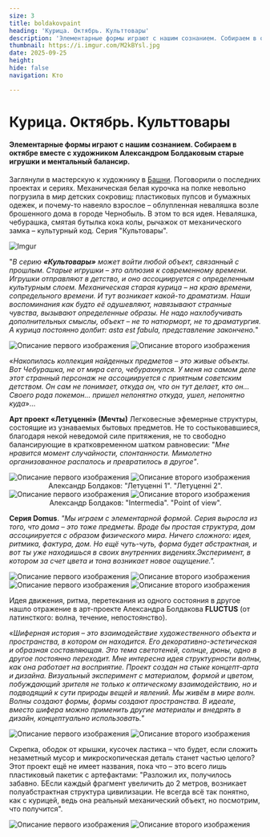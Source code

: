 ```yaml
---
size: 3
title: boldakovpaint
heading: 'Курица. Октябрь. Культтовары'
description: 'Элементарные формы играют с нашим сознанием. Собираем в октябре вместе с художником Александром Болдаковым старые игрушки и ментальный балансир'
thumbnail: https://i.imgur.com/M2kBYsl.jpg 
date: 2025-09-25
height: 
hide: false
navigation: Кто

---
```

# Курица. Октябрь. Культтовары

#### Элементарные формы играют с нашим сознанием. Собираем в октябре вместе с художником Александром Болдаковым старые игрушки и ментальный балансир.

Заглянули в мастерскую к художнику в [Башни](https://www.mamgrodno.com/projects/waterboldakov.html). Поговорили о последних проектах и сериях. Механическая белая курочка на полке невольно погрузила
в мир детских сокровищ: пластиковых пупсов и бумажных одежек, и почему-то навеяло взрослое – облупленная неваляшка возле брошенного дома в городе Чернобыль. В этом то вся идея. Неваляшка, чебурашка, смятая бутылка кока колы, рычажок от механического замка – культурный код. Серия "Культовары". 

![Imgur](https://i.imgur.com/M2kBYsl.jpg)

"_В серию **«Культовары»** может войти любой объект, связанный с прошлым. Старые игрушки – это аллюзия к современному времени. Игрушки отправляют в детство, и оно ассоциируется с определенным культурным слоем. Механическая старая курица – на краю времени, сопредельного времени. И тут возникает какой-то драматизм. Наши воспоминания как будто её одушевляют, навязывают странные чувства, вызывают определенные образы. Не надо нахлобучивать дополнительных смыслы, объект – не то натюрморт, не то драматургия. А курица постоянно долбит: asta est fabula, представление закончено._"

<div class="gallery2">
<img src="https://i.imgur.com/vDSaTZt.jpeg" alt="Описание первого изображения"> 
<img src="https://i.imgur.com/iZB2sJr.jpeg" alt="Описание второго изображения"> 
</div>

«_Накопилась коллекция найденных предметов – это живые объекты. Вот Чебурашка, не от мира сего, чебурахнулся. У меня на самом деле этот странный персонаж не ассоциируется с приятным советским детством. Он сам не понимает, откуда он, что он тут делает, кто он…  Своего рода покемон… пришел непонятно откуда, ушел, непонятно куда_»… 

**Арт проект «Летуценні» (Мечты)** Легковесные эфемерные структуры, состоящие из узнаваемых бытовых предметов. Не то состыковавшиеся, благодаря некой неведомой силе притяжения, не то свободно балансирующие в кратковременном шатком равновесии: "_Мне нравится момент случайности, спонтанности. Мимолетно организованное распалось и превратилось в другое"_. 

<div class="gallery2">
<img src="https://i.imgur.com/fgIGMjD.jpeg" alt="Описание первого изображения"> 
<img src="https://i.imgur.com/Bmz4hcp.jpeg" alt="Описание второго изображения"> 
</div>
<center> Александр Болдаков: "Летуценні 1". "Летуценні 2".</center>

<div class="gallery2">
<img src="https://i.imgur.com/Vupqgzb.jpeg" alt="Описание первого изображения"> 
<img src="https://i.imgur.com/v6YC7Cy.jpeg" alt="Описание второго изображения"> 
</div>
<center> Александр Болдаков: "Intermedia". "Point of view".</center>

**Серия Domus**. _"Мы играем с элементарной формой. Серия выросла из того, что дома  – это тоже предметы. Вроде бы простая структура, дом ассоциируется с образом физического мира. Ничего сложного: идея, ритмика, фактура, дом. Но ещё чуть-чуть, форма будет абстрактная, и вот ты уже находишься в своих внутренних видениях.Эксперимент, в котором за счет цвета и тона возникает новое ощущение."._

<div class="gallery2">
<img src="https://i.imgur.com/4QWrn8z.jpeg" alt="Описание первого изображения"> 
<img src="https://i.imgur.com/fOocas8.jpeg" alt="Описание второго изображения"> 
</div>

<div class="gallery2">
<img src="https://i.imgur.com/s4R6opX.jpeg" alt="Описание первого изображения"> 
<img src="https://i.imgur.com/ELCULAx.jpeg" alt="Описание второго изображения"> 
</div>

Идея движения, ритма, перетекания из одного состояния в другое нашло отражение в арт-проекте Александра Болдакова **FLUCTUS** (от латинсткого: волна, течение, непостоянство). 

«_Шиферная история – это взаимодействие художественного объекта и пространства, в котором он находится. Его декоративно-эстетическая и образная составляющая. Это тема светотеней, солнце, дюны, одно в другое постоянно переходит. Мне интересна идея структурности волны, как она работает на восприятие. Проект создан на стыке концепт-арта и дизайна. Визуальный эксперимент с материалом, формой и цветом, побуждающий зрителя не только к оптическому взаимодействию, но и подводящий к сути природы вещей и явлений. Мы живём в мире волн. Волны создают формы, формы создают пространства. В идеале, вместо шифера можно применить другие материалы и внедрять в дизайн, концептуально использовать."_

<div class="gallery2">
<img src="https://i.imgur.com/1bFQJjQ.jpeg" alt="Описание первого изображения"> 
<img src="https://i.imgur.com/yBmou4W.jpeg" alt="Описание второго изображения"> 
</div>

Скрепка, ободок от крышки, кусочек ластика – что будет, если сложить незаметный мусор и микроскопическая деталь станет частью целого? Этот проект ещё не имеет названия, пока что – это всего лишь пластиковый пакетик с артефактами: "Разложил их, получилось забавно. БЕсли каждый фрагмент увеличить до 2 метров, возникает полуабстрактная структура цивилизации. Не всегда всё так понятно, как с курицей, ведь она реальный механический объект, но посмотрим, что получится". 

<div class="gallery2">
<img src="https://i.imgur.com/5EN9KCL.jpeg" alt="Описание первого изображения"> 
<img src="https://i.imgur.com/1omYlp5.jpeg" alt="Описание второго изображения"> 
</div>












